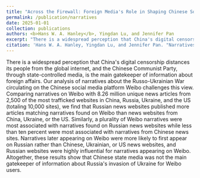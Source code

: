 ```yaml
---
title: "Across the Firewall: Foreign Media's Role in Shaping Chinese Social Media Narratives on the Russo-Ukrainian War"
permalink: /publication/narratives
date: 2025-01-01
collection: publications
authors: <b>Hans W. A. Hanley</b>, Yingdan Lu, and Jennifer Pan
excerpt: "There is a widespread perception that China's digital censorship distances its people from the global internet, and the Chinese Communist Party, through state-controlled media, is the main gatekeeper of information about foreign affairs. Our analysis of narratives about the Russo-Ukrainian War circulating on the Chinese social media platform Weibo challenges this view. Comparing narratives on Weibo with 8.26 million unique news articles from 2,500 of the most trafficked websites in China, Russia, Ukraine, and the US (totaling 10,000 sites), we find that Russian news websites published more articles matching narratives found on  Weibo than news websites from China, Ukraine, or the US. Similarly, a plurality of Weibo narratives were most associated with narratives found on Russian news websites while less than ten percent were most associated with narratives from Chinese news sites. Narratives later appearing on Weibo were more likely to first appear on Russian rather than Chinese, Ukrainian, or US news websites, and Russian websites were highly influential for narratives appearing on Weibo. Altogether, these results show that Chinese state media was not the main gatekeeper of information about Russia's invasion of Ukraine for Weibo users."
citation: 'Hans W. A. Hanley, Yingdan Lu, and Jennifer Pan. "Narratives of Foreign Media Ecosystems in Chinese Social Media Discussions of the Russo-Ukrainian War"'
---
```

There is a widespread perception that China's digital censorship distances its people from the global internet, and the Chinese Communist Party, through state-controlled media, is the main gatekeeper of information about foreign affairs. Our analysis of narratives about the Russo-Ukrainian War circulating on the Chinese social media platform Weibo challenges this view. Comparing narratives on Weibo with 8.26 million unique news articles from 2,500 of the most trafficked websites in China, Russia, Ukraine, and the US (totaling 10,000 sites), we find that Russian news websites published more articles matching narratives found on  Weibo than news websites from China, Ukraine, or the US. Similarly, a plurality of Weibo narratives were most associated with narratives found on Russian news websites while less than ten percent were most associated with narratives from Chinese news sites. Narratives later appearing on Weibo were more likely to first appear on Russian rather than Chinese, Ukrainian, or US news websites, and Russian websites were highly influential for narratives appearing on Weibo. Altogether, these results show that Chinese state media was not the main gatekeeper of information about Russia's invasion of Ukraine for Weibo users. 
